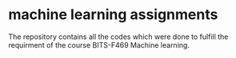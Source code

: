 # machine learning assignments
The repository contains all the codes which were done to fulfill the requirment of the course BITS-F469 Machine learning.

